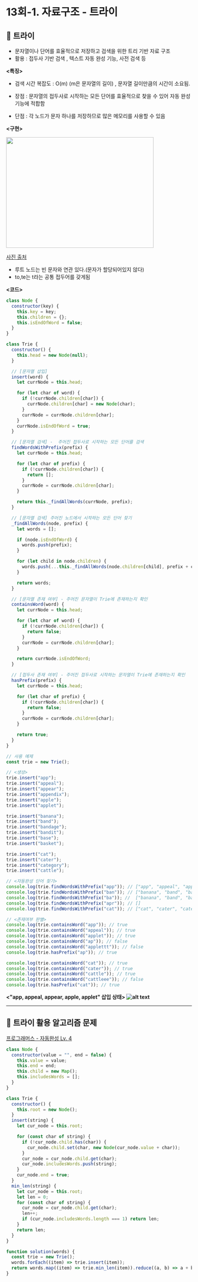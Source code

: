 # 13회-1. 자료구조 - 트라이

## 📌 트라이

- 문자열이나 단어를 효율적으로 저장하고 검색을 위한 트리 기반 자료 구조
- 활용 : 접두사 기반 검색 , 텍스트 자동 완성 기능, 사전 검색 등<br/>

<b> <특징> </b>

- 검색 시간 복잡도 : O(m) (m은 문자열의 길이) , 문자열 길이만큼의 시간이 소요됨.

- 장점 : 문자열의 접두사로 시작하는 모든 단어를 효율적으로 찾을 수 있어 자동 완성 기능에 적합함<br/>
- 단점 : 각 노드가 문자 하나를 저장하므로 많은 메모리를 사용할 수 있음

<b> <구현> </b>

  <img src="./trie-img.png" width="400" height="300"/>

[사진 출처](https://velog.io/@kimdukbae/%EC%9E%90%EB%A3%8C%EA%B5%AC%EC%A1%B0-%ED%8A%B8%EB%9D%BC%EC%9D%B4-Trie)

- 루트 노드는 빈 문자와 연관 있다.(문자가 할당되어있지 않다)
- to,te는 t라는 공통 접두어를 갖게됨

<b> <코드> </b>

```js
class Node {
  constructor(key) {
    this.key = key;
    this.children = {};
    this.isEndOfWord = false;
  }
}

class Trie {
  constructor() {
    this.head = new Node(null);
  }

  // [문자열 삽입]
  insert(word) {
    let currNode = this.head;

    for (let char of word) {
      if (!currNode.children[char]) {
        currNode.children[char] = new Node(char);
      }
      currNode = currNode.children[char];
    }
    currNode.isEndOfWord = true;
  }

  // [문자열 검색] -  주어진 접두사로 시작하는 모든 단어를 검색
  findWordsWithPrefix(prefix) {
    let currNode = this.head;

    for (let char of prefix) {
      if (!currNode.children[char]) {
        return [];
      }
      currNode = currNode.children[char];
    }

    return this._findAllWords(currNode, prefix);
  }

  // [문자열 검색] 주어진 노드에서 시작하는 모든 단어 찾기
  _findAllWords(node, prefix) {
    let words = [];

    if (node.isEndOfWord) {
      words.push(prefix);
    }

    for (let child in node.children) {
      words.push(...this._findAllWords(node.children[child], prefix + child));
    }

    return words;
  }

  // [문자열 존재 여부] - 주어진 문자열이 Trie에 존재하는지 확인
  containsWord(word) {
    let currNode = this.head;

    for (let char of word) {
      if (!currNode.children[char]) {
        return false;
      }
      currNode = currNode.children[char];
    }

    return currNode.isEndOfWord;
  }

  // [접두사 존재 여부] - 주어진 접두사로 시작하는 문자열이 Trie에 존재하는지 확인
  hasPrefix(prefix) {
    let currNode = this.head;

    for (let char of prefix) {
      if (!currNode.children[char]) {
        return false;
      }
      currNode = currNode.children[char];
    }

    return true;
  }
}

// 사용 예제
const trie = new Trie();

// <생성>
trie.insert("app");
trie.insert("appeal");
trie.insert("appear");
trie.insert("appendix");
trie.insert("apple");
trie.insert("applet");

trie.insert("banana");
trie.insert("band");
trie.insert("bandage");
trie.insert("bandit");
trie.insert("base");
trie.insert("basket");

trie.insert("cat");
trie.insert("cater");
trie.insert("category");
trie.insert("cattle");

// <자동완성 단어 찾기>
console.log(trie.findWordsWithPrefix("app")); // ["app", "appeal", "appear", "appendix", "apple", "applet"]
console.log(trie.findWordsWithPrefix("ban")); // ["banana", "band", "bandage", "bandit"]
console.log(trie.findWordsWithPrefix("ba")); //  ["banana", "band", "bandage", "bandit", "base", "basket"]
console.log(trie.findWordsWithPrefix("apr")); // []
console.log(trie.findWordsWithPrefix("cat")); // ["cat", "cater", "category", "cattle"]

// <존재여부 판별>
console.log(trie.containsWord("app")); // true
console.log(trie.containsWord("appeal")); // true
console.log(trie.containsWord("applet")); // true
console.log(trie.containsWord("ap")); // false
console.log(trie.containsWord("applettt")); // false
console.log(trie.hasPrefix("ap")); // true

console.log(trie.containsWord("cat")); // true
console.log(trie.containsWord("cater")); // true
console.log(trie.containsWord("cattle")); // true
console.log(trie.containsWord("cattleee")); // false
console.log(trie.hasPrefix("cat")); // true
```

<b><"app, appeal, appear, apple, applet" 삽입 상태>
![alt text](trie-nodes.png)</b>

---

## 📌 트라이 활용 알고리즘 문제

[프로그래머스 - 자동완성 Lv. 4](https://school.programmers.co.kr/learn/courses/30/lessons/17685)

```js
class Node {
  constructor(value = "", end = false) {
    this.value = value;
    this.end = end;
    this.child = new Map();
    this.includesWords = [];
  }
}

class Trie {
  constructor() {
    this.root = new Node();
  }
  insert(string) {
    let cur_node = this.root;

    for (const char of string) {
      if (!cur_node.child.has(char)) {
        cur_node.child.set(char, new Node(cur_node.value + char));
      }
      cur_node = cur_node.child.get(char);
      cur_node.includesWords.push(string);
    }
    cur_node.end = true;
  }
  min_len(string) {
    let cur_node = this.root;
    let len = 0;
    for (const char of string) {
      cur_node = cur_node.child.get(char);
      len++;
      if (cur_node.includesWords.length === 1) return len;
    }
    return len;
  }
}

function solution(words) {
  const trie = new Trie();
  words.forEach((item) => trie.insert(item));
  return words.map((item) => trie.min_len(item)).reduce((a, b) => a + b);
}
```
